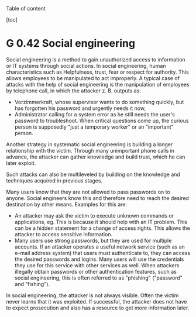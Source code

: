 Table of content

[toc]
 
G 0.42 Social engineering
=========================

Social engineering is a method to gain unauthorized access to information or IT systems through social actions. In social engineering, human characteristics such as Helpfulness, trust, fear or respect for authority. This allows employees to be manipulated to act improperly. A typical case of attacks with the help of social engineering is the manipulation of employees by telephone call, in which the attacker z. B. outputs as:

* Vorzimmerkraft, whose supervisor wants to do something quickly, but has forgotten his password and urgently needs it now,
* Administrator calling for a system error as he still needs the user's password to troubleshoot.
When critical questions come up, the curious person is supposedly "just a temporary worker" or an "important" person.

Another strategy in systematic social engineering is building a longer relationship with the victim. Through many unimportant phone calls in advance, the attacker can gather knowledge and build trust, which he can later exploit.

Such attacks can also be multileveled by building on the knowledge and techniques acquired in previous stages.

Many users know that they are not allowed to pass passwords on to anyone. Social engineers know this and therefore need to reach the desired destination by other means. Examples for this are:

* An attacker may ask the victim to execute unknown commands or applications, eg. This is because it should help with an IT problem. This can be a hidden statement for a change of access rights. This allows the attacker to access sensitive information.
* Many users use strong passwords, but they are used for multiple accounts. If an attacker operates a useful network service (such as an e-mail address system) that users must authenticate to, they can access the desired passwords and logins. Many users will use the credentials they use for this service with other services as well.
When attackers illegally obtain passwords or other authentication features, such as social engineering, this is often referred to as "phishing" ("password" and "fishing").

In social engineering, the attacker is not always visible. Often the victim never learns that it was exploited. If successful, the attacker does not have to expect prosecution and also has a resource to get more information later.
